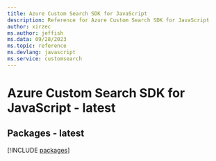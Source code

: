 ```yaml
---
title: Azure Custom Search SDK for JavaScript
description: Reference for Azure Custom Search SDK for JavaScript
author: xirzec
ms.author: jeffish
ms.data: 09/28/2023
ms.topic: reference
ms.devlang: javascript
ms.service: customsearch
---
```

# Azure Custom Search SDK for JavaScript - latest
## Packages - latest
[!INCLUDE [packages](custom-search-index.md)]